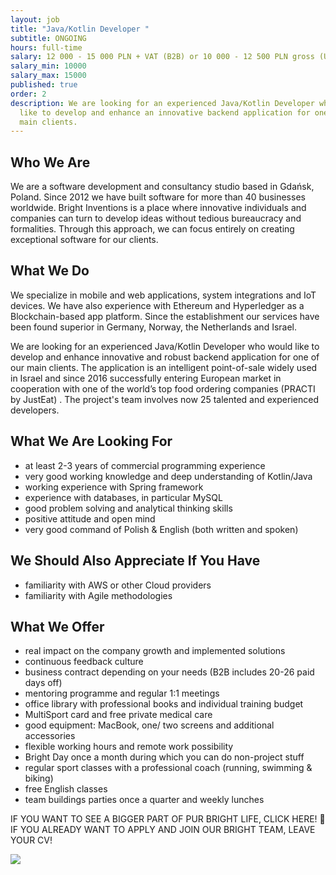 ```yaml
---
layout: job
title: "Java/Kotlin Developer "
subtitle: ONGOING
hours: full-time
salary: 12 000 - 15 000 PLN + VAT (B2B) or 10 000 - 12 500 PLN gross (UoP)
salary_min: 10000
salary_max: 15000
published: true
order: 2
description: We are looking for an experienced Java/Kotlin Developer who would
  like to develop and enhance an innovative backend application for one of our
  main clients.
---
```

## Who We Are

We are a software development and consultancy studio based in Gdańsk, Poland. Since 2012 we have built software for more than 40 businesses worldwide. Bright Inventions is a place where innovative individuals and companies can turn to develop ideas without tedious bureaucracy and formalities. Through this approach, we can focus entirely on creating exceptional software for our clients.

## What We Do

We specialize in mobile and web applications, system integrations and IoT devices. We have also experience with Ethereum and Hyperledger as a Blockchain-based app platform. Since the establishment our services have been found superior in Germany, Norway, the Netherlands and Israel.  

We are looking for an experienced Java/Kotlin Developer who would like to develop and enhance innovative and robust backend application for one of our main clients. The application is an intelligent point-of-sale widely used in Israel and since 2016 successfully entering European market in cooperation with one of the world’s top food ordering companies (PRACTI by JustEat) . The project's team involves now 25 talented and experienced developers.

## What We Are Looking For

* at least 2-3 years of commercial programming experience 
* very good working knowledge and deep understanding of Kotlin/Java
* working experience with Spring framework
* experience with databases, in particular MySQL
* good problem solving and analytical thinking skills
* positive attitude and open mind 
* very good command of Polish & English (both written and spoken)

## We Should Also Appreciate If You Have

* familiarity with AWS or other Cloud providers
* familiarity with Agile methodologies 

## What We Offer

* real impact on the company growth and implemented solutions
* continuous feedback culture 
* business contract depending on your needs (B2B includes 20-26 paid days off) 
* mentoring programme and regular 1:1 meetings 
* office library with professional books and individual training budget 
* MultiSport card and free private medical care 
* good equipment: MacBook, one/ two screens and additional accessories
* flexible working hours and remote work possibility 
* Bright Day once a month during which you can do non-project stuff
* regular sport classes with a professional coach (running, swimming & biking) 
* free English classes 
* team buildings parties once a quarter and weekly lunches 

IF YOU WANT TO SEE A BIGGER PART OF PUR BRIGHT LIFE, CLICK HERE! 🙂
IF YOU ALREADY WANT TO APPLY AND JOIN OUR BRIGHT TEAM, LEAVE YOUR CV!



![](/images/recruitment-process.png)
